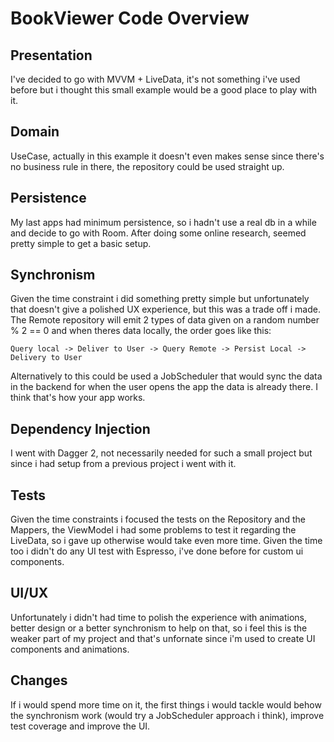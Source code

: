 # BookViewer Code Overview

## Presentation

I've decided to go with MVVM + LiveData, it's not something i've used before but i thought this small example
would be a good place to play with it.

## Domain

UseCase, actually in this example it doesn't even makes sense since there's no business rule in there,
the repository could be used straight up.

## Persistence

My last apps had minimum persistence, so i hadn't use a real db in a while and decide to go with Room. After
doing some online research, seemed pretty simple to get a basic setup.

## Synchronism

Given the time constraint i did something pretty simple but unfortunately that doesn't give a polished UX experience, but this
was a trade off i made. The Remote repository will emit 2 types of data given on a random number % 2 == 0 and
when theres data locally, the order goes like this:
```
Query local -> Deliver to User -> Query Remote -> Persist Local -> Delivery to User
```

Alternatively to this could be used a JobScheduler that would sync the data in the backend for when the user
opens the app the data is already there. I think that's how your app works.

## Dependency Injection

I went with Dagger 2, not necessarily needed for such a small project but since i had setup from a previous project
i went with it.

## Tests

Given the time constraints i focused the tests on the Repository and the Mappers, the ViewModel i had some problems
to test it regarding the LiveData, so i gave up otherwise would take even more time. Given the time too i didn't do
any UI test with Espresso, i've done before for custom ui components.

## UI/UX

Unfortunately i didn't had time to polish the experience with animations, better design or a better synchronism
to help on that, so i feel this is the weaker part of my project and that's unfornate since i'm used to create UI
components and animations.

## Changes

If i would spend more time on it, the first things i would tackle would behow the synchronism work (would try a JobScheduler approach i think), 
improve test coverage and improve the UI.
